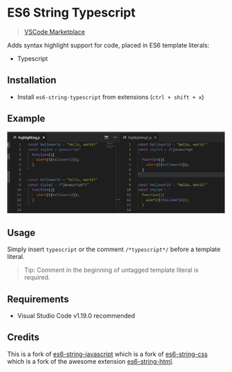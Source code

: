 # ES6 String Typescript 
> [VSCode Marketplace](https://marketplace.visualstudio.com/items?itemName=HoodieCollin.es6-string-typescript)

Adds syntax highlight support for code, placed in ES6 template literals:
- Typescript

## Installation

- Install `es6-string-typescript` from extensions (`ctrl + shift + x`)

## Example

![Example](docs/demo.png)

## Usage

Simply insert `typescript` or the comment `/*typescript*/` before a template literal.

> Tip: Comment in the beginning of untagged template literal is required.

## Requirements

- Visual Studio Code v1.19.0 recommended

## Credits

This is a fork of [es6-string-javascript](https://github.com/zjcompt/es6-string-javascript) which is a fork of [es6-string-css](https://github.com/bashmish/es6-string-css) which is a fork of the awesome extension [es6-string-html](https://github.com/mydesireiscoma/es6-string-html/).